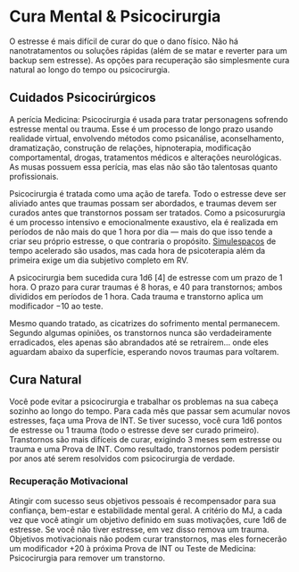 # Cura Mental & Psicocirurgia

O estresse é mais difícil de curar do que o dano físico. Não há nanotratamentos ou soluções rápidas (além de se matar e reverter para um backup sem estresse). As opções para recuperação são simplesmente cura natural ao longo do tempo ou psicocirurgia.

## Cuidados Psicocirúrgicos

A perícia Medicina: Psicocirurgia é usada para tratar personagens sofrendo estresse mental ou trauma. Esse é um processo de longo prazo usando realidade virtual, envolvendo métodos como psicanálise, aconselhamento, dramatização, construção de relações, hipnoterapia, modificação comportamental, drogas, tratamentos médicos e alterações neurológicas. As musas possuem essa perícia, mas elas não são tão talentosas quanto profissionais.

Psicocirurgia é tratada como uma ação de tarefa. Todo o estresse deve ser aliviado antes que traumas possam ser abordados, e traumas devem ser curados antes que transtornos possam ser tratados. Como a psicosururgia é um processo intensivo e emocionalmente exaustivo, ela é realizada em períodos de não mais do que 1 hora por dia — mais do que isso tende a criar seu próprio estresse, o que contraria o propósito. [Simulespaços](../13/18-virtual-reality.md#accessing-simulspaces) de tempo acelerado são usados, mas cada hora de psicoterapia além da primeira exige um dia subjetivo completo em RV.

A psicocirurgia bem sucedida cura 1d6 \[4\] de estresse com um prazo de 1 hora. O prazo para curar traumas é 8 horas, e 40 para transtornos; ambos divididos em períodos de 1 hora. Cada trauma e transtorno aplica um modificador −10 ao teste.

Mesmo quando tratado, as cicatrizes do sofrimento mental permanecem. Segundo algumas opiniões, os transtornos nunca são verdadeiramente erradicados, eles apenas são abrandados até se retraírem… onde eles aguardam abaixo da superfície, esperando novos traumas para voltarem.

## Cura Natural

Você pode evitar a psicocirurgia e trabalhar os problemas na sua cabeça sozinho ao longo do tempo. Para cada mês que passar sem acumular novos estresses, faça uma Prova de INT. Se tiver sucesso, você cura 1d6 pontos de estresse ou 1 trauma (todo o estresse deve ser curado primeiro). Transtornos são mais difíceis de curar, exigindo 3 meses sem estresse ou trauma e uma Prova de INT. Como resultado, transtornos podem persistir por anos até serem resolvidos com psicocirurgia de verdade.

### Recuperação Motivacional

Atingir com sucesso seus objetivos pessoais é recompensador para sua confiança, bem-estar e estabilidade mental geral. A critério do MJ, a cada vez que você atingir um objetivo definido em suas motivações, cure 1d6 de estresse. Se você não tiver estresse, em vez disso remova um trauma. Objetivos motivacionais não podem curar transtornos, mas eles fornecerão um modificador +20 à próxima Prova de INT ou Teste de Medicina: Psicocirurgia para remover um transtorno.
